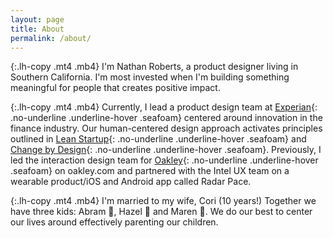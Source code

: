 ```yaml
---
layout: page
title: About
permalink: /about/
---
```


{:.lh-copy .mt4 .mb4}
I'm Nathan Roberts, a product designer living in Southern California. I'm most invested when I'm building something meaningful for people that creates positive impact.

{:.lh-copy .mt4 .mb4}
Currently, I lead a product design team at [Experian](http://experian.com){: .no-underline .underline-hover .seafoam} centered around innovation in the finance industry. Our human-centered design approach activates principles outlined in [Lean Startup](http://a.co/jggDQhk){: .no-underline .underline-hover .seafoam} and [Change by Design](http://a.co/3am50TP){: .no-underline .underline-hover .seafoam}. Previously, I led the interaction design team for [Oakley](http://oakley.com){: .no-underline .underline-hover .seafoam} on oakley.com and partnered with the Intel UX team on a wearable product/iOS and Android app called Radar Pace.

{:.lh-copy .mt4 .mb4}
I'm married to my wife, Cori (10 years!) Together we have three kids: Abram 👦, Hazel 👧 and Maren 👧. We do our best to center our lives around effectively parenting our children.
